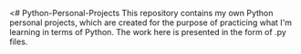 <# Python-Personal-Projects
This repository contains my own Python personal projects, which are created for the purpose of practicing what I'm learning in terms of Python.
The work here is presented in the form of .py files.
